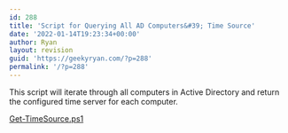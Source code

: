 ```yaml
---
id: 288
title: 'Script for Querying All AD Computers&#39; Time Source'
date: '2022-01-14T19:23:34+00:00'
author: Ryan
layout: revision
guid: 'https://geekyryan.com/?p=288'
permalink: '/?p=288'
---
```


This script will iterate through all computers in Active Directory and return the configured time server for each computer.

[Get-TimeSource.ps1](https://drive.google.com/file/d/0B2K6VOnt6zeXUXNEb1Y2NXFiYTQ/view?usp=sharing)